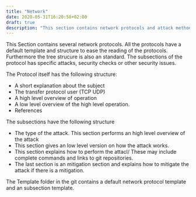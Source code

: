 ```yaml
---
title: "Network"
date: 2020-05-31T16:20:58+02:00
draft: true
description: "This section contains network protocols and attack methods." 
---
```


This Section contains several network protocols. All the protocols have a default template and structure to ease the reading of the protocols. 
Furthermore the tree strucure is also an standard. The subsections of the protocol has specific attacks, security checks or other security issues.


The Protocol itself has the following structure:

- A short explanation about the subject
- The transfer protocol user (TCP UDP) 
- A high level overview of operation
- A low level overview of the high level operation.
- References


The subsections have the following structure
- The type of the attack. This section performs an high level overview of the attack
- This section gives an low level version on how the attack works.
- This section explains how to perform the attacl/ These may include complete commands and links to git repositories.
- The last section is an mitigation section and explains how to mitigate the attack if there is a mitigation.

The Template folder in the git contains a default network protocol template and an subsection template. 


